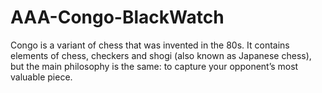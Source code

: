 # AAA-Congo-BlackWatch
Congo is a variant of chess that was invented in the 80s. It contains elements of chess, checkers and shogi (also known as Japanese chess), but the main philosophy is the same: to capture your opponent’s most valuable piece.
